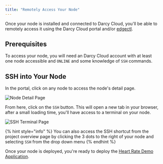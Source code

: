 ```yaml
---
title: "Remotely Access Your Node"
---
```


Once your node is installed and connected to Darcy Cloud, you'll be able to remotely access it using
the Darcy Cloud portal and/or [edgectl](../../get-started-edgectl/).

## Prerequisites

To access your node, you will need an Darcy Cloud account with at least one node accessible
and `ONLINE` and some knowledge of `SSH` commands.

## SSH into Your Node

In the portal, click on any node to access the node's detail page.

![Node Detail Page](/images/7done.png)

From here, click on the `SSH` button. This will open a new tab in your browser, after a small
loading time, you'll have access to a terminal on your node.

![SSH Terminal Page](</images/Screen Shot 2022-04-08 at 1.36.50 PM.png>)

{% hint style="info" %} You can also access the SSH shortcut from the project overview page by
clicking the 3 dots to the right of your node and selecting `SSH` from the drop down menu {% endhint
%}

Once your node is deployed, you're ready to deploy
the [Heart Rate Demo Application](../heart-rate-application/#about-the-heart-rate-demo-app).
